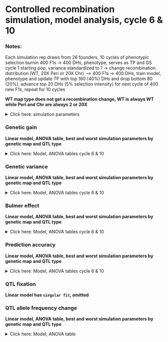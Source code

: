 Controlled recombination simulation, model analysis, cycle 6 & 10
================

### Notes:

Each simulation rep draws from 26 founders, 10 cycles of phenotypic
selection burnin 400 F1s -&gt; 400 DHs, phenotype, serves as TP and GS
cycle 1 starting pop, variance standardized to 1 -&gt; change
recombination distribution (WT, 20X Peri or 20X Chr) –&gt; 400 F1s -&gt;
400 DHs, train model, phenotype and update TP with top 160 (40%) DHs and
drop bottom 80 (20%), advance top 20 DHs (5% selection intensity) for
next cycle of 400 new F1s, repeat for 10 cycles

**WT map type does not get a recombination change, WT is always WT while
Peri and Chr are always 2 or 20X**

<details>
<summary>
Click here: simulation parameters
</summary>

#### Variables:

**Recombination:** WT, 2X or 20X  
**Genetic map change:** WT, Pericentromere or Chromosome  
**Repulsion:** 1:5  
**QTL type:** Random or deleterious variant **Heritability:** 0.2 or
0.8  
**QTL per Chr:** 2 or 200  
**Relationship matrix:** genomewide or causal variant

#### Load packages and data

``` r
library(tidyverse)
library(data.table)
library(kableExtra)
library(ggsci)
library(gt)
library(lme4)
library(emmeans)
library(car)
library(broom.mixed)

gg <- fread("https://raw.githubusercontent.com/etaagen/dissertation_chapter_4/main/Supplementary_2/results_S2.1/f_gg.csv") %>% as.data.frame()
gv <- fread("https://raw.githubusercontent.com/etaagen/dissertation_chapter_4/main/Supplementary_2/results_S2.1/f_gv.csv") %>% as.data.frame()
pa <- fread("https://raw.githubusercontent.com/etaagen/dissertation_chapter_4/main/Supplementary_2/results_S2.1/f_pa.csv") %>% as.data.frame()
be <- fread("https://raw.githubusercontent.com/etaagen/dissertation_chapter_4/main/Supplementary_2/results_S2.1/f_be.csv") %>% as.data.frame()
# be `value` is 2-fold higher than it should be (ASR does not know how to treat VarA/GenicVarA for DH)
be$value <- be$value/2
qtl <- fread("https://raw.githubusercontent.com/etaagen/dissertation_chapter_4/main/Supplementary_2/results_S2.1/f_qtl.csv") %>% as.data.frame()
qtl_af <- fread("https://raw.githubusercontent.com/etaagen/dissertation_chapter_4/main/Supplementary_2/results_S2.1/f_qtl_af.csv") %>% as.data.frame()
```

**Data frames**

gg: population’s genetic gain  
gv: additive genetic variance of population  
pa: prediction accuracy of genomic selection  
be: Bulmer effect (varA/genicVarA)  
qtl: positive and negative effect QTL fixation ratio  
qtl\_af: change in QTL negative allele frequency, subset by small (Q1),
medium, or large (Q3) effect size

**Columns**

**rep** is 1:number of reps simulation was run  
**cycle** designates founder / burnin (0), and GS cycle 1:10  
**value** is the raw response variable measurement, (or average after
summary function, grouped by legend and cycle, of all rep)  
**Matrix** is the relationship matrix used in RRBLUP, genomewide or
causal variant  
**Pop** is the full founder set (F) or biparental (bp)  
**Recombination** is the scale of map change, 2 or 20X  
**H2** is the broad sense heritability  
**QTL** is the number of QTL per chromosome  
**QTL\_type** is R or DV, random or deleterious variant  
**Map\_Type** is the WT, Pericentromere, or Chromosome-wide change to
the genetic map, given a Recombination scale  
**Repulsion** is 1:5 representing different coupling and replusion
ratios

-   1: Additive effect signs are positive for all QTL (select against
    minor allele)

-   2: Random 2/3 of additive effect signs are positive and 1/3 are
    negative for QTL

-   3: Random 1/2 of additive effect signs are positive and 1/2 are
    negative for QTL

-   4: 1/2 of additive effect signs are positive and 1/2 are negative
    for QTL, alternating positive or negative each QTL

-   5: Random 1/3 of additive effect signs are positive and 2/3 are
    negative for QTL (most selection for minor allele)

</details>

### Genetic gain

**Linear model, ANOVA table, best and worst simulation parameters by
genetic map and QTL type**

<details>
<summary>
Click here: Model, ANOVA tables cycle 6 & 10
</summary>

**Note:** filtered for cycle 6 or cycle 10 observations. See .Rmd file
for code.

`response variable ~ (map type + recombination + QTL per Chr + H2 + repulsion + matrix + QTL type)^2 + (1|rep)`

ANOVA table, cycle 6:

    ## Analysis of Deviance Table (Type II Wald chisquare tests)
    ## 
    ## Response: value
    ##                              Chisq Df Pr(>Chisq)    
    ## Map_type                   89.4420  2  < 2.2e-16 ***
    ## Recombination             125.4176  1  < 2.2e-16 ***
    ## QTL                     13597.3675  1  < 2.2e-16 ***
    ## H2                      30875.0986  1  < 2.2e-16 ***
    ## Repulsion               45217.3694  4  < 2.2e-16 ***
    ## Matrix                   8567.8467  1  < 2.2e-16 ***
    ## QTL_type                  195.1159  1  < 2.2e-16 ***
    ## Map_type:Recombination     54.9519  2  1.168e-12 ***
    ## Map_type:QTL               51.1622  2  7.767e-12 ***
    ## Map_type:H2                17.0646  2   0.000197 ***
    ## Map_type:Repulsion         19.2111  8   0.013770 *  
    ## Map_type:Matrix            90.7872  2  < 2.2e-16 ***
    ## Map_type:QTL_type          10.6679  2   0.004825 ** 
    ## Recombination:QTL          31.9720  1  1.564e-08 ***
    ## Recombination:H2            4.9912  1   0.025477 *  
    ## Recombination:Repulsion    29.5366  4  6.081e-06 ***
    ## Recombination:Matrix       69.0208  1  < 2.2e-16 ***
    ## Recombination:QTL_type      1.2630  1   0.261092    
    ## QTL:H2                  13363.7849  1  < 2.2e-16 ***
    ## QTL:Repulsion           20914.5757  4  < 2.2e-16 ***
    ## QTL:Matrix                328.3382  1  < 2.2e-16 ***
    ## QTL:QTL_type                1.4338  1   0.231147    
    ## H2:Repulsion              921.2661  4  < 2.2e-16 ***
    ## H2:Matrix                  77.4231  1  < 2.2e-16 ***
    ## H2:QTL_type                26.1310  1  3.190e-07 ***
    ## Repulsion:Matrix         1579.5358  4  < 2.2e-16 ***
    ## Repulsion:QTL_type        135.0370  4  < 2.2e-16 ***
    ## Matrix:QTL_type            12.8808  1   0.000332 ***
    ## ---
    ## Signif. codes:  0 '***' 0.001 '**' 0.01 '*' 0.05 '.' 0.1 ' ' 1

ANOVA table, cycle 10:

    ## Analysis of Deviance Table (Type II Wald chisquare tests)
    ## 
    ## Response: value
    ##                              Chisq Df Pr(>Chisq)    
    ## Map_type                   24.5680  2  4.625e-06 ***
    ## Recombination              26.0883  1  3.261e-07 ***
    ## QTL                     69683.0142  1  < 2.2e-16 ***
    ## H2                      47470.8522  1  < 2.2e-16 ***
    ## Repulsion               53692.4669  4  < 2.2e-16 ***
    ## Matrix                   6438.8584  1  < 2.2e-16 ***
    ## QTL_type                  705.9874  1  < 2.2e-16 ***
    ## Map_type:Recombination     30.7548  2  2.097e-07 ***
    ## Map_type:QTL               21.9562  2  1.707e-05 ***
    ## Map_type:H2                77.5940  2  < 2.2e-16 ***
    ## Map_type:Repulsion         47.7166  8  1.119e-07 ***
    ## Map_type:Matrix           173.3465  2  < 2.2e-16 ***
    ## Map_type:QTL_type          14.1630  2  0.0008405 ***
    ## Recombination:QTL           2.6505  1  0.1035156    
    ## Recombination:H2           29.0120  1  7.193e-08 ***
    ## Recombination:Repulsion    50.7409  4  2.529e-10 ***
    ## Recombination:Matrix      114.2558  1  < 2.2e-16 ***
    ## Recombination:QTL_type      8.8331  1  0.0029582 ** 
    ## QTL:H2                  33221.7135  1  < 2.2e-16 ***
    ## QTL:Repulsion           20284.4633  4  < 2.2e-16 ***
    ## QTL:Matrix                116.7378  1  < 2.2e-16 ***
    ## QTL:QTL_type              185.3634  1  < 2.2e-16 ***
    ## H2:Repulsion             1214.0012  4  < 2.2e-16 ***
    ## H2:Matrix                  36.1123  1  1.863e-09 ***
    ## H2:QTL_type                79.6111  1  < 2.2e-16 ***
    ## Repulsion:Matrix         1117.0858  4  < 2.2e-16 ***
    ## Repulsion:QTL_type        161.2456  4  < 2.2e-16 ***
    ## Matrix:QTL_type            26.4919  1  2.646e-07 ***
    ## ---
    ## Signif. codes:  0 '***' 0.001 '**' 0.01 '*' 0.05 '.' 0.1 ' ' 1

</details>

### Genetic variance

**Linear model, ANOVA table, best and worst simulation parameters by
genetic map and QTL type**

<details>
<summary>
Click here: Model, ANOVA tables cycle 6 & 10
</summary>

**Note:** filtered for cycle 6 or cycle 10 observations. See .Rmd file
for code.

`response variable ~ (map type + recombination + QTL per Chr + H2 + repulsion + matrix + QTL type)^2 + (1|rep)`

    ## boundary (singular) fit: see help('isSingular')
    ## boundary (singular) fit: see help('isSingular')

ANOVA table, cycle 6:

    ## Analysis of Deviance Table (Type II Wald chisquare tests)
    ## 
    ## Response: value
    ##                              Chisq Df Pr(>Chisq)    
    ## Map_type                  696.6703  2  < 2.2e-16 ***
    ## Recombination             499.1506  1  < 2.2e-16 ***
    ## QTL                     30191.1671  1  < 2.2e-16 ***
    ## H2                       7659.5367  1  < 2.2e-16 ***
    ## Repulsion                5681.2691  4  < 2.2e-16 ***
    ## Matrix                   6580.7232  1  < 2.2e-16 ***
    ## QTL_type                  476.0269  1  < 2.2e-16 ***
    ## Map_type:Recombination    210.0695  2  < 2.2e-16 ***
    ## Map_type:QTL              257.0303  2  < 2.2e-16 ***
    ## Map_type:H2                11.6328  2   0.002978 ** 
    ## Map_type:Repulsion        140.6820  8  < 2.2e-16 ***
    ## Map_type:Matrix            59.4582  2  1.227e-13 ***
    ## Map_type:QTL_type          23.8410  2  6.653e-06 ***
    ## Recombination:QTL         143.5848  1  < 2.2e-16 ***
    ## Recombination:H2            0.2182  1   0.640406    
    ## Recombination:Repulsion   100.8170  4  < 2.2e-16 ***
    ## Recombination:Matrix       46.9447  1  7.302e-12 ***
    ## Recombination:QTL_type      8.9435  1   0.002785 ** 
    ## QTL:H2                     42.5655  1  6.836e-11 ***
    ## QTL:Repulsion            3966.3256  4  < 2.2e-16 ***
    ## QTL:Matrix                884.2658  1  < 2.2e-16 ***
    ## QTL:QTL_type              296.1741  1  < 2.2e-16 ***
    ## H2:Repulsion              667.7577  4  < 2.2e-16 ***
    ## H2:Matrix                 861.2709  1  < 2.2e-16 ***
    ## H2:QTL_type                25.1489  1  5.307e-07 ***
    ## Repulsion:Matrix          636.9729  4  < 2.2e-16 ***
    ## Repulsion:QTL_type          2.9301  4   0.569583    
    ## Matrix:QTL_type            20.5368  1  5.849e-06 ***
    ## ---
    ## Signif. codes:  0 '***' 0.001 '**' 0.01 '*' 0.05 '.' 0.1 ' ' 1

ANOVA table, cycle 10:

    ## Analysis of Deviance Table (Type II Wald chisquare tests)
    ## 
    ## Response: value
    ##                              Chisq Df Pr(>Chisq)    
    ## Map_type                 1617.3552  2  < 2.2e-16 ***
    ## Recombination             939.6183  1  < 2.2e-16 ***
    ## QTL                     41806.4056  1  < 2.2e-16 ***
    ## H2                       4447.5608  1  < 2.2e-16 ***
    ## Repulsion                5513.0116  4  < 2.2e-16 ***
    ## Matrix                   3268.5481  1  < 2.2e-16 ***
    ## QTL_type                  738.4682  1  < 2.2e-16 ***
    ## Map_type:Recombination    467.6696  2  < 2.2e-16 ***
    ## Map_type:QTL              999.2793  2  < 2.2e-16 ***
    ## Map_type:H2                98.1838  2  < 2.2e-16 ***
    ## Map_type:Repulsion        202.9028  8  < 2.2e-16 ***
    ## Map_type:Matrix           111.1330  2  < 2.2e-16 ***
    ## Map_type:QTL_type          52.9782  2  3.133e-12 ***
    ## Recombination:QTL         441.5412  1  < 2.2e-16 ***
    ## Recombination:H2           29.9093  1  4.527e-08 ***
    ## Recombination:Repulsion   115.4242  4  < 2.2e-16 ***
    ## Recombination:Matrix       68.2360  1  < 2.2e-16 ***
    ## Recombination:QTL_type      8.6923  1  0.0031956 ** 
    ## QTL:H2                    389.9247  1  < 2.2e-16 ***
    ## QTL:Repulsion            4264.5478  4  < 2.2e-16 ***
    ## QTL:Matrix                 37.8615  1  7.595e-10 ***
    ## QTL:QTL_type              635.8169  1  < 2.2e-16 ***
    ## H2:Repulsion              314.9633  4  < 2.2e-16 ***
    ## H2:Matrix                 417.5357  1  < 2.2e-16 ***
    ## H2:QTL_type                11.9875  1  0.0005356 ***
    ## Repulsion:Matrix          155.2592  4  < 2.2e-16 ***
    ## Repulsion:QTL_type         11.9006  4  0.0181056 *  
    ## Matrix:QTL_type            22.3161  1  2.313e-06 ***
    ## ---
    ## Signif. codes:  0 '***' 0.001 '**' 0.01 '*' 0.05 '.' 0.1 ' ' 1

</details>

### Bulmer effect

**Linear model, ANOVA table, best and worst simulation parameters by
genetic map and QTL type**

<details>
<summary>
Click here: Model, ANOVA tables cycle 6 & 10
</summary>

**Note:** filtered for cycle 6 or cycle 10 observations. See .Rmd file
for code.

`response variable ~ (map type + recombination + QTL per Chr + H2 + repulsion + matrix + QTL type)^2 + (1|rep)`

    ## boundary (singular) fit: see help('isSingular')

    ## fixed-effect model matrix is rank deficient so dropping 1 column / coefficient

ANOVA table, cycle 6:

    ## Analysis of Deviance Table (Type II Wald chisquare tests)
    ## 
    ## Response: value
    ##                              Chisq Df Pr(>Chisq)    
    ## Map_type                  216.4596  2  < 2.2e-16 ***
    ## Recombination              98.7899  1  < 2.2e-16 ***
    ## QTL                        15.0194  1  0.0001064 ***
    ## H2                      14514.0053  1  < 2.2e-16 ***
    ## Repulsion               49399.2815  4  < 2.2e-16 ***
    ## Matrix                   1285.0020  1  < 2.2e-16 ***
    ## QTL_type                    7.5597  1  0.0059688 ** 
    ## Map_type:Recombination     48.2993  2  3.250e-11 ***
    ## Map_type:QTL               55.5942  2  8.470e-13 ***
    ## Map_type:H2                57.2069  2  3.782e-13 ***
    ## Map_type:Repulsion         39.1829  8  4.546e-06 ***
    ## Map_type:Matrix            15.3014  2  0.0004757 ***
    ## Map_type:QTL_type          13.6109  2  0.0011077 ** 
    ## Recombination:QTL          41.7281  1  1.049e-10 ***
    ## Recombination:H2           32.5880  1  1.139e-08 ***
    ## Recombination:Repulsion    21.4383  4  0.0002592 ***
    ## Recombination:Matrix        2.2666  1  0.1321929    
    ## Recombination:QTL_type      5.5349  1  0.0186412 *  
    ## QTL:H2                   2884.4732  1  < 2.2e-16 ***
    ## QTL:Repulsion           18277.4764  4  < 2.2e-16 ***
    ## QTL:Matrix                165.8114  1  < 2.2e-16 ***
    ## QTL:QTL_type               47.4673  1  5.593e-12 ***
    ## H2:Repulsion             8880.0660  4  < 2.2e-16 ***
    ## H2:Matrix                   0.2135  1  0.6440710    
    ## H2:QTL_type               122.1529  1  < 2.2e-16 ***
    ## Repulsion:Matrix          888.8018  4  < 2.2e-16 ***
    ## Repulsion:QTL_type        860.3565  4  < 2.2e-16 ***
    ## Matrix:QTL_type            93.5076  1  < 2.2e-16 ***
    ## ---
    ## Signif. codes:  0 '***' 0.001 '**' 0.01 '*' 0.05 '.' 0.1 ' ' 1

ANOVA table, cycle 10:

    ## Analysis of Deviance Table (Type II Wald chisquare tests)
    ## 
    ## Response: value
    ##                              Chisq Df Pr(>Chisq)    
    ## Map_type                  258.3498  2  < 2.2e-16 ***
    ## Recombination             123.3980  1  < 2.2e-16 ***
    ## QTL                       774.5131  1  < 2.2e-16 ***
    ## H2                      17666.1542  1  < 2.2e-16 ***
    ## Repulsion               33662.0688  4  < 2.2e-16 ***
    ## Matrix                   1183.9237  1  < 2.2e-16 ***
    ## QTL_type                    0.6752  1  0.4112584    
    ## Map_type:Recombination     97.1343  2  < 2.2e-16 ***
    ## Map_type:QTL               99.8406  2  < 2.2e-16 ***
    ## Map_type:H2                62.4210  2  2.789e-14 ***
    ## Map_type:Repulsion         38.2611  8  6.737e-06 ***
    ## Map_type:Matrix            47.3400  2  5.251e-11 ***
    ## Map_type:QTL_type          14.5555  2  0.0006907 ***
    ## Recombination:QTL          33.4263  1  7.402e-09 ***
    ## Recombination:H2           26.2315  1  3.028e-07 ***
    ## Recombination:Repulsion     8.2669  4  0.0822779 .  
    ## Recombination:Matrix       27.3481  1  1.699e-07 ***
    ## Recombination:QTL_type      5.3330  1  0.0209256 *  
    ## QTL:H2                   2076.6451  1  < 2.2e-16 ***
    ## QTL:Repulsion            8108.0174  4  < 2.2e-16 ***
    ## QTL:Matrix                          0               
    ## QTL:QTL_type               30.9882  1  2.596e-08 ***
    ## H2:Repulsion             5365.0462  4  < 2.2e-16 ***
    ## H2:Matrix                   0.2239  1  0.6360683    
    ## H2:QTL_type                71.4104  1  < 2.2e-16 ***
    ## Repulsion:Matrix          897.2405  4  < 2.2e-16 ***
    ## Repulsion:QTL_type        565.1629  4  < 2.2e-16 ***
    ## Matrix:QTL_type            65.8398  1  4.891e-16 ***
    ## ---
    ## Signif. codes:  0 '***' 0.001 '**' 0.01 '*' 0.05 '.' 0.1 ' ' 1

</details>

### Prediction accuracy

**Linear model, ANOVA table, best and worst simulation parameters by
genetic map and QTL type**

<details>
<summary>
Click here: Model, ANOVA tables cycle 6 & 10
</summary>

**Note:** filtered for cycle 6 or cycle 10 observations. See .Rmd file
for code.

`response variable ~ (map type + recombination + QTL per Chr + H2 + repulsion + matrix + QTL type)^2 + (1|rep)`

    ## fixed-effect model matrix is rank deficient so dropping 1 column / coefficient

ANOVA table, cycle 6:

    ## Analysis of Deviance Table (Type II Wald chisquare tests)
    ## 
    ## Response: value
    ##                              Chisq Df Pr(>Chisq)    
    ## Map_type                  128.4071  2  < 2.2e-16 ***
    ## Recombination              61.7312  1  3.937e-15 ***
    ## QTL                      2715.0770  1  < 2.2e-16 ***
    ## H2                      16414.8840  1  < 2.2e-16 ***
    ## Repulsion                1806.8348  4  < 2.2e-16 ***
    ## Matrix                   2834.3687  1  < 2.2e-16 ***
    ## QTL_type                   15.4883  1  8.302e-05 ***
    ## Map_type:Recombination     53.5982  2  2.298e-12 ***
    ## Map_type:QTL               83.9894  2  < 2.2e-16 ***
    ## Map_type:H2                 6.5914  2   0.037042 *  
    ## Map_type:Repulsion         12.3429  8   0.136546    
    ## Map_type:Matrix            77.6085  2  < 2.2e-16 ***
    ## Map_type:QTL_type           1.3579  2   0.507157    
    ## Recombination:QTL          27.2896  1  1.751e-07 ***
    ## Recombination:H2            0.0037  1   0.951373    
    ## Recombination:Repulsion     5.1547  4   0.271794    
    ## Recombination:Matrix       33.5975  1  6.778e-09 ***
    ## Recombination:QTL_type      1.3339  1   0.248113    
    ## QTL:H2                   1850.9790  1  < 2.2e-16 ***
    ## QTL:Repulsion             319.9080  4  < 2.2e-16 ***
    ## QTL:Matrix                842.1568  1  < 2.2e-16 ***
    ## QTL:QTL_type                9.5621  1   0.001986 ** 
    ## H2:Repulsion               37.7668  4  1.252e-07 ***
    ## H2:Matrix                 581.9232  1  < 2.2e-16 ***
    ## H2:QTL_type                 1.1168  1   0.290602    
    ## Repulsion:Matrix           63.4173  4  5.543e-13 ***
    ## Repulsion:QTL_type         11.5856  4   0.020714 *  
    ## Matrix:QTL_type            64.1690  1  1.142e-15 ***
    ## ---
    ## Signif. codes:  0 '***' 0.001 '**' 0.01 '*' 0.05 '.' 0.1 ' ' 1

ANOVA table, cycle 10:

    ## Analysis of Deviance Table (Type II Wald chisquare tests)
    ## 
    ## Response: value
    ##                              Chisq Df Pr(>Chisq)    
    ## Map_type                   36.9578  2  9.434e-09 ***
    ## Recombination              11.1375  1   0.000846 ***
    ## QTL                     12450.2629  1  < 2.2e-16 ***
    ## H2                      40222.4041  1  < 2.2e-16 ***
    ## Repulsion                3632.1656  4  < 2.2e-16 ***
    ## Matrix                   2253.1764  1  < 2.2e-16 ***
    ## QTL_type                  222.3027  1  < 2.2e-16 ***
    ## Map_type:Recombination     27.6508  2  9.902e-07 ***
    ## Map_type:QTL               69.6119  2  7.655e-16 ***
    ## Map_type:H2                 1.0211  2   0.600162    
    ## Map_type:Repulsion         13.8676  8   0.085283 .  
    ## Map_type:Matrix           126.7120  2  < 2.2e-16 ***
    ## Map_type:QTL_type           9.8018  2   0.007440 ** 
    ## Recombination:QTL          30.6362  1  3.112e-08 ***
    ## Recombination:H2            0.0827  1   0.773681    
    ## Recombination:Repulsion     1.1745  4   0.882274    
    ## Recombination:Matrix       57.4536  1  3.461e-14 ***
    ## Recombination:QTL_type      5.0253  1   0.024980 *  
    ## QTL:H2                   5586.9541  1  < 2.2e-16 ***
    ## QTL:Repulsion             263.5152  4  < 2.2e-16 ***
    ## QTL:Matrix                          0               
    ## QTL:QTL_type               66.8967  1  2.861e-16 ***
    ## H2:Repulsion               64.2368  4  3.726e-13 ***
    ## H2:Matrix                 921.4778  1  < 2.2e-16 ***
    ## H2:QTL_type                 3.9033  1   0.048190 *  
    ## Repulsion:Matrix          115.4210  4  < 2.2e-16 ***
    ## Repulsion:QTL_type         40.5718  4  3.296e-08 ***
    ## Matrix:QTL_type           109.5343  1  < 2.2e-16 ***
    ## ---
    ## Signif. codes:  0 '***' 0.001 '**' 0.01 '*' 0.05 '.' 0.1 ' ' 1

</details>

### QTL fixation

**Linear model has `singular fit`, omitted**

### QTL allele frequency change

**Linear model, ANOVA table, best and worst simulation parameters by
genetic map and QTL type**

<details>
<summary>
Click here: Model, ANOVA table
</summary>

**Note:** total cycle change observations. See .Rmd file for code.

`response variable ~ (map type + recombination + QTL per Chr + H2 + repulsion + matrix + QTL type + allele)^2 + (1|rep)`

    ## boundary (singular) fit: see help('isSingular')

ANOVA table:

    ## Analysis of Deviance Table (Type II Wald chisquare tests)
    ## 
    ## Response: value
    ##                              Chisq Df Pr(>Chisq)    
    ## Map_type                    7.6050  2  0.0223149 *  
    ## Recombination               8.7192  1  0.0031487 ** 
    ## QTL                     72069.0154  1  < 2.2e-16 ***
    ## H2                          1.6475  1  0.1993003    
    ## Repulsion               31755.2339  4  < 2.2e-16 ***
    ## Matrix                   2576.8294  1  < 2.2e-16 ***
    ## QTL_type                  344.4908  1  < 2.2e-16 ***
    ## Allele                   4413.3619  2  < 2.2e-16 ***
    ## Map_type:Recombination      6.9795  2  0.0305088 *  
    ## Map_type:QTL                3.1292  2  0.2091685    
    ## Map_type:H2                11.0767  2  0.0039330 ** 
    ## Map_type:Repulsion          2.6763  8  0.9530029    
    ## Map_type:Matrix            18.2048  2  0.0001114 ***
    ## Map_type:QTL_type           0.4092  2  0.8149710    
    ## Map_type:Allele            10.8113  4  0.0287683 *  
    ## Recombination:QTL           0.3534  1  0.5521776    
    ## Recombination:H2            2.8969  1  0.0887507 .  
    ## Recombination:Repulsion     4.4768  4  0.3453020    
    ## Recombination:Matrix       14.4182  1  0.0001464 ***
    ## Recombination:QTL_type      0.4017  1  0.5262103    
    ## Recombination:Allele        1.3715  2  0.5037215    
    ## QTL:H2                   1233.2556  1  < 2.2e-16 ***
    ## QTL:Repulsion           25862.2095  4  < 2.2e-16 ***
    ## QTL:Matrix               1440.5732  1  < 2.2e-16 ***
    ## QTL:QTL_type               77.3361  1  < 2.2e-16 ***
    ## QTL:Allele              20405.0332  2  < 2.2e-16 ***
    ## H2:Repulsion               18.5441  4  0.0009657 ***
    ## H2:Matrix                  64.7589  1  8.465e-16 ***
    ## H2:QTL_type                13.8161  1  0.0002016 ***
    ## H2:Allele               15549.8127  2  < 2.2e-16 ***
    ## Repulsion:Matrix         1383.6361  4  < 2.2e-16 ***
    ## Repulsion:QTL_type         33.9241  4  7.724e-07 ***
    ## Repulsion:Allele         2314.6917  8  < 2.2e-16 ***
    ## Matrix:QTL_type             9.0609  1  0.0026114 ** 
    ## Matrix:Allele             145.4860  2  < 2.2e-16 ***
    ## QTL_type:Allele            30.7960  2  2.055e-07 ***
    ## ---
    ## Signif. codes:  0 '***' 0.001 '**' 0.01 '*' 0.05 '.' 0.1 ' ' 1

</details>
